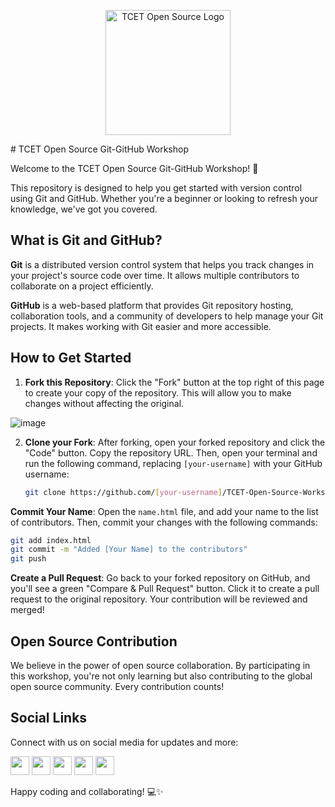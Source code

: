 <p align="center">
  <img src="https://github.com/tcet-opensource.png" alt="TCET Open Source Logo" width="200">
</p>
# TCET Open Source Git-GitHub Workshop

Welcome to the TCET Open Source Git-GitHub Workshop! 🚀

This repository is designed to help you get started with version control using Git and GitHub. Whether you're a beginner or looking to refresh your knowledge, we've got you covered.

## What is Git and GitHub?

**Git** is a distributed version control system that helps you track changes in your project's source code over time. It allows multiple contributors to collaborate on a project efficiently.

**GitHub** is a web-based platform that provides Git repository hosting, collaboration tools, and a community of developers to help manage your Git projects. It makes working with Git easier and more accessible.

## How to Get Started

1. **Fork this Repository**: Click the "Fork" button at the top right of this page to create your copy of the repository. This will allow you to make changes without affecting the original.

![image](https://github.com/Aisu2635/git-workshop/assets/104310687/d0dfcad9-4212-4021-8272-c2965d74c6cc)

2. **Clone your Fork**: After forking, open your forked repository and click the "Code" button. Copy the repository URL. Then, open your terminal and run the following command, replacing `[your-username]` with your GitHub username:

   ```bash
   git clone https://github.com/[your-username]/TCET-Open-Source-Workshop.git
   ```
**Commit Your Name**: Open the `name.html` file, and add your name to the list of contributors. Then, commit your changes with the following commands:
```bash
git add index.html
git commit -m "Added [Your Name] to the contributors"
git push
```
**Create a Pull Request**: Go back to your forked repository on GitHub, and you'll see a green "Compare & Pull Request" button. Click it to create a pull request to the original repository. Your contribution will be reviewed and merged!

## Open Source Contribution
We believe in the power of open source collaboration. By participating in this workshop, you're not only learning but also contributing to the global open source community. Every contribution counts!

## Social Links

Connect with us on social media for updates and more:

[<img src="https://cdn.jsdelivr.net/gh/devicons/devicon/icons/twitter/twitter-original.svg" width="30">](https://twitter.com/tcetopensource)
[<img src="https://cdn.jsdelivr.net/gh/devicons/devicon/icons/instagram/instagram-original.svg" width="30">](https://www.instagram.com/tcetopensource/)
[<img src="https://cdn.jsdelivr.net/gh/devicons/devicon/icons/github/github-original.svg" width="30">](https://github.com/tcet-opensource)
[<img src="https://cdn.jsdelivr.net/gh/devicons/devicon/icons/youtube/youtube-original.svg" width="30">](https://www.youtube.com/@tcetopensource)
[<img src="https://cdn.jsdelivr.net/gh/devicons/devicon/icons/discord/discord-original.svg" width="30">](https://discord.com/invite/r7ZhAREg2M)

Happy coding and collaborating! 💻✨
